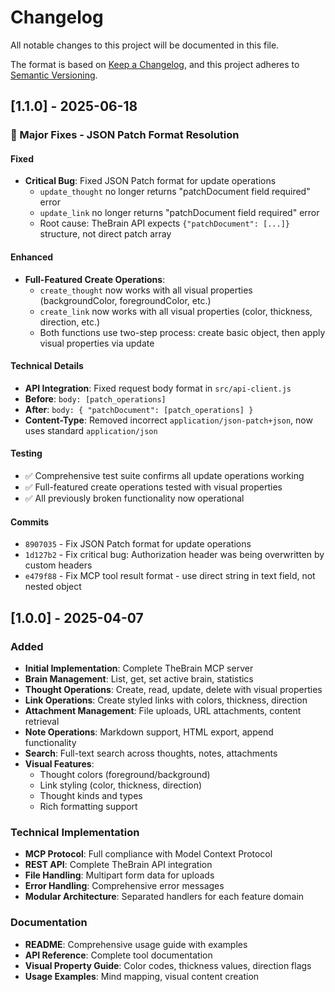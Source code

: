 # Changelog

All notable changes to this project will be documented in this file.

The format is based on [Keep a Changelog](https://keepachangelog.com/en/1.0.0/),
and this project adheres to [Semantic Versioning](https://semver.org/spec/v2.0.0.html).

## [1.1.0] - 2025-06-18

### 🎉 Major Fixes - JSON Patch Format Resolution

#### Fixed
- **Critical Bug**: Fixed JSON Patch format for update operations
  - `update_thought` no longer returns "patchDocument field required" error
  - `update_link` no longer returns "patchDocument field required" error
  - Root cause: TheBrain API expects `{"patchDocument": [...]}` structure, not direct patch array

#### Enhanced  
- **Full-Featured Create Operations**: 
  - `create_thought` now works with all visual properties (backgroundColor, foregroundColor, etc.)
  - `create_link` now works with all visual properties (color, thickness, direction, etc.)
  - Both functions use two-step process: create basic object, then apply visual properties via update

#### Technical Details
- **API Integration**: Fixed request body format in `src/api-client.js`
- **Before**: `body: [patch_operations]` 
- **After**: `body: { "patchDocument": [patch_operations] }`
- **Content-Type**: Removed incorrect `application/json-patch+json`, now uses standard `application/json`

#### Testing
- ✅ Comprehensive test suite confirms all update operations working
- ✅ Full-featured create operations tested with visual properties
- ✅ All previously broken functionality now operational

#### Commits
- `8907035` - Fix JSON Patch format for update operations
- `1d127b2` - Fix critical bug: Authorization header was being overwritten by custom headers  
- `e479f88` - Fix MCP tool result format - use direct string in text field, not nested object

## [1.0.0] - 2025-04-07

### Added
- **Initial Implementation**: Complete TheBrain MCP server
- **Brain Management**: List, get, set active brain, statistics
- **Thought Operations**: Create, read, update, delete with visual properties
- **Link Operations**: Create styled links with colors, thickness, direction
- **Attachment Management**: File uploads, URL attachments, content retrieval
- **Note Operations**: Markdown support, HTML export, append functionality
- **Search**: Full-text search across thoughts, notes, attachments
- **Visual Features**: 
  - Thought colors (foreground/background)
  - Link styling (color, thickness, direction)
  - Thought kinds and types
  - Rich formatting support

### Technical Implementation
- **MCP Protocol**: Full compliance with Model Context Protocol
- **REST API**: Complete TheBrain API integration
- **File Handling**: Multipart form data for uploads
- **Error Handling**: Comprehensive error messages
- **Modular Architecture**: Separated handlers for each feature domain

### Documentation
- **README**: Comprehensive usage guide with examples
- **API Reference**: Complete tool documentation
- **Visual Property Guide**: Color codes, thickness values, direction flags
- **Usage Examples**: Mind mapping, visual content creation

